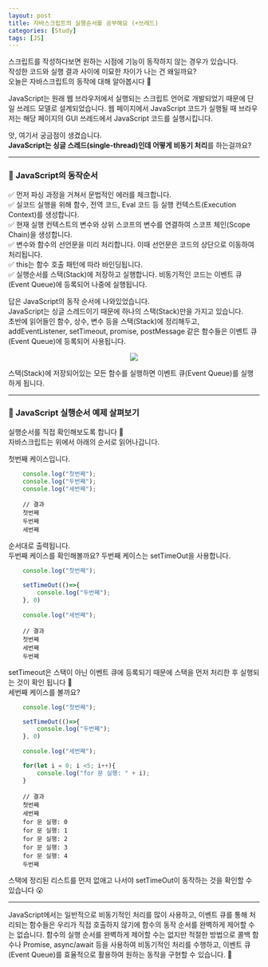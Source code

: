 ```yaml
---
layout: post
title: 자바스크립트의 실행순서를 공부해요 (+쓰레드)
categories: [Study]
tags: [JS]
---
```


스크립트를 작성하다보면 원하는 시점에 기능이 동작하지 않는 경우가 있습니다.  
작성한 코드와 실행 결과 사이에 미묘한 차이가 나는 건 왜일까요?  
오늘은 자바스크립트의 동작에 대해 알아봅시다 🙂  

JavaScript는 원래 웹 브라우저에서 실행되는 스크립트 언어로 개발되었기 때문에 단일 쓰레드 모델로 설계되었습니다. 웹 페이지에서 JavaScript 코드가 실행될 때 브라우저는 해당 페이지의 GUI 쓰레드에서 JavaScript 코드를 실행시킵니다.  

앗, 여기서 궁금점이 생겼습니다.   
**JavaScript는 싱글 스레드(single-thread)인데 어떻게 비동기 처리**를 하는걸까요?  

---

### 📝 JavaScript의 동작순서
✅ 먼저 파싱 과정을 거쳐서 문법적인 에러를 체크합니다.  
✅ 실코드 실행을 위해 함수, 전역 코드, Eval 코드 등 실행 컨텍스트(Execution Context)를 생성합니다.  
✅ 현재 실행 컨텍스트의 변수와 상위 스코프의 변수를 연결하여 스코프 체인(Scope Chain)을 생성합니다.  
✅ 변수와 함수의 선언문을 미리 처리합니다. 이때 선언문은 코드의 상단으로 이동하여 처리됩니다.  
✅ this는 함수 호출 패턴에 따라 바인딩됩니다.  
✅ 실행순서를 스택(Stack)에 저장하고 실행합니다. 비동기적인 코드는 이벤트 큐(Event Queue)에 등록되어 나중에 실행됩니다.  

답은 JavaScript의 동작 순서에 나와있었습니다.  
JavaScript는 싱글 스레드이기 때문에 하나의 스택(Stack)만을 가지고 있습니다.  
초반에 읽어들인 함수, 상수, 변수 등을 스택(Stack)에 정리해두고,   
addEventListener, setTimeout, promise, postMessage 같은 함수들은 이벤트 큐(Event Queue)에 등록되어 사용됩니다.  

<p style="text-align: center;"><img src="{{ site.baseurl }}/assets/img/20230326-stackandqueue.png"></p>

스택(Stack)에 저장되어있는 모든 함수를 실행하면 이벤트 큐(Event Queue)를 실행하게 됩니다.  

---

### 📝 JavaScript 실행순서 예제 살펴보기

실행순서를 직접 확인해보도록 합니다 🙂  
자바스크립트는 위에서 아래의 순서로 읽어나갑니다.  

첫번째 케이스입니다.  

```js
    console.log("첫번째");
    console.log("두번째");
    console.log("세번째");
```

```
    // 결과
    첫번째
    두번째
    세번째
```

순서대로 출력됩니다.  
두번째 케이스를 확인해볼까요? 두번째 케이스는 setTimeOut을 사용합니다.  

```js
    console.log("첫번째");

    setTimeOut(()=>{
        console.log("두번째");
    }, 0)
    
    console.log("세번째");
```

```
    // 결과
    첫번째
    세번째
    두번째
```

setTimeout은 스택이 아닌 이벤트 큐에 등록되기 때문에 스택을 먼저 처리한 후 실행되는 것이 확인 됩니다 🙂  
세번째 케이스를 볼까요?  

```js
    console.log("첫번째");

    setTimeOut(()=>{
        console.log("두번째");
    }, 0)
    
    console.log("세번째");

    for(let i = 0; i <5; i++){
        console.log("for 문 실행: " + i);
    }
```

```
    // 결과
    첫번째
    세번째
    for 문 실행: 0
    for 문 실행: 1
    for 문 실행: 2
    for 문 실행: 3
    for 문 실행: 4
    두번째
```

스택에 정리된 리스트를 먼저 없애고 나서야 setTimeOut이 동작하는 것을 확인할 수 있습니다 😮  

---

JavaScript에서는 일반적으로 비동기적인 처리를 많이 사용하고, 이벤트 큐를 통해 처리되는 함수들은 우리가 직접 호출하지 않기에 함수의 동작 순서를 완벽하게 제어할 수는 없습니다. 함수의 실행 순서를 완벽하게 제어할 수는 없지만 적절한 방법으로 콜백 함수나 Promise, async/await 등을 사용하여 비동기적인 처리를 수행하고, 이벤트 큐(Event Queue)를 효율적으로 활용하여 원하는 동작을 구현할 수 있습니다. 🙂